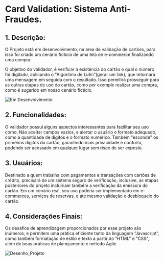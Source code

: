 # Card Validation: Sistema Anti-Fraudes.


## 1. Descrição:

O Projeto está em desenvolvimento, na área de validação de cartões, para isso foi criado um cenário fictício de uma tela de e-commerce finalizando uma compra.

O objetivo do validador, é verificar a existência do cartão o qual o número foi digitado, aplicando o "Algoritmo de Luhn"(gerar um link), que retornará uma mensagem em seguida com o resultado. Isso permitirá prosseguir para as outras etapas de uso do cartão, como por exemplo realizar uma compra, como é sugerido em nosso cenário fictício.

![ Em Desenvolvimento](http://img.shields.io/static/v1?label=STATUS&message=EM%20DESENVOLVIMENTO&color=GREEN&style=for-the-badge)



## 2. Funcionalidades:

O validador possui alguns aspectos interessantes para facilitar seu uso como: Não aceitar campos vazios, e alertar o usuário o formato adequado, como a quantidade de dígitos e o formato numérico. Também "esconde" os primeiros dígitos do cartão, garantindo mais privacidade e conforto, podendo ser acessado em qualquer lugar sem risco de ser exposto.

 ## 3. Usuários:

 Destinado a quem trabalha com pagamentos e transações com cartões de crédito, precisará de um sistema seguro de verificação, inclusive, as etapas posteriores do projeto incluiriam também a verificação da emissora do cartão. Em um cenário real, seu uso poderia ser implementado em e-commerces, serviços de reservas, e até mesmo validação e desbloqueio do cartão.

 ## 4. Considerações Finais:

  Os desafios de aprendizagem proporcionados por esse projeto são inúmeros, e permitem uma prática eficiente tanto da linguagem "Javascript", como também formatação de estilo e texto a partir do "HTML" e "CSS", além de boas práticas de planejamento e método Agile.

![Desenho_Projeto](http://url/to/desenho.png)